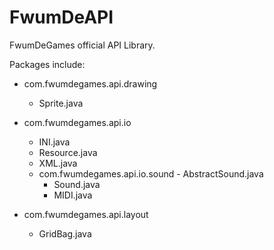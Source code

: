 FwumDeAPI
========

FwumDeGames official API Library.

Packages include:

- com.fwumdegames.api.drawing
	- Sprite.java

- com.fwumdegames.api.io
	- INI.java
	- Resource.java
	- XML.java
	- com.fwumdegames.api.io.sound
    		- AbstractSound.java
		- Sound.java
		- MIDI.java

- com.fwumdegames.api.layout
	- GridBag.java
